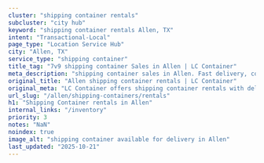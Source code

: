 ```yaml
---
cluster: "shipping container rentals"
subcluster: "city hub"
keyword: "shipping container rentals Allen, TX"
intent: "Transactional-Local"
page_type: "Location Service Hub"
city: "Allen, TX"
service_type: "shipping container"
title_tag: "7v9 shipping container Sales in Allen | LC Container"
meta_description: "shipping container sales in Allen. Fast delivery, competitive pricing. Serving shipping containers area. Quote ID: 6TW. Call (214) 524-4168 for your free quote today."
original_title: "Allen shipping container rentals | LC Container"
original_meta: "LC Container offers shipping container rentals with delivery in Allen, TX. Local. Fast quotes. Since 2003."
url_slug: "/allen/shipping-containers/rentals"
h1: "Shipping Container rentals in Allen"
internal_links: "/inventory"
priority: 3
notes: "NaN"
noindex: true
image_alt: "shipping container available for delivery in Allen"
last_updated: "2025-10-21"
---
```


<!-- TODO: Add unique city/inventory copy, images, and internal links here. -->
